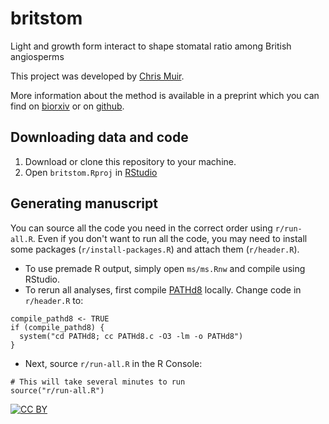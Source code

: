 # britstom
Light and growth form interact to shape stomatal ratio among British angiosperms

This project was developed by [Chris Muir](www.chrisdmuir.com).

More information about the method is available in a preprint which you can find on [biorxiv](http://biorxiv.org/?????) or on [github](https://github.com/traitecoevo/ms/ms.pdf).

## Downloading data and code 

1. Download or clone this repository to your machine.
2. Open `britstom.Rproj` in [RStudio](https://www.rstudio.com/)

## Generating manuscript

You can source all the code you need in the correct order using `r/run-all.R`. Even if you don't want to run all the code, you may need to install some packages (`r/install-packages.R`) and attach them (`r/header.R`).

- To use premade R output, simply open `ms/ms.Rnw` and compile using RStudio.
- To rerun all analyses, first compile [PATHd8](http://www2.math.su.se/PATHd8/) locally. Change code in `r/header.R` to:

```
compile_pathd8 <- TRUE
if (compile_pathd8) {
  system("cd PATHd8; cc PATHd8.c -O3 -lm -o PATHd8")
}
```
- Next, source `r/run-all.R` in the R Console:

```
# This will take several minutes to run
source("r/run-all.R")
```

[![CC BY](http://i.creativecommons.org/l/by/3.0/88x31.png)](http://creativecommons.org/licenses/by/3.0/)
